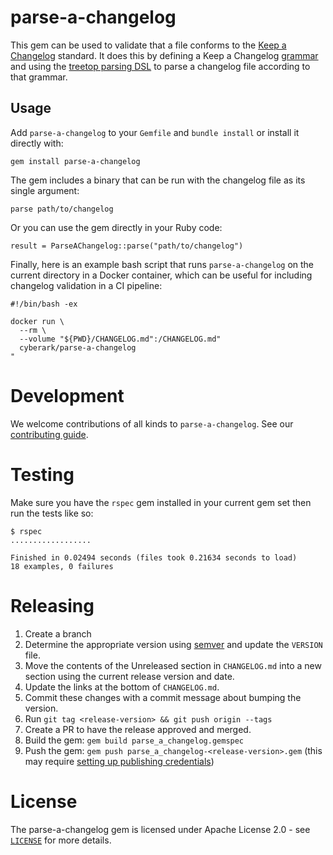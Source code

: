 # parse-a-changelog

This gem can be used to validate that a file conforms to the [Keep a Changelog](https://keepachangelog.com) standard. It does this by defining a Keep a Changelog [grammar](https://github.com/cyberark/parse-a-changelog/blob/master/lib/grammar.tt) and using the [treetop parsing DSL](https://github.com/cjheath/treetop) to parse a changelog file according to that grammar.

## Usage

Add `parse-a-changelog` to your `Gemfile` and `bundle install` or install it directly with:

```
gem install parse-a-changelog
```

The gem includes a binary that can be run with the changelog file as its single argument:

```
parse path/to/changelog
```

Or you can use the gem directly in your Ruby code:

```
result = ParseAChangelog::parse("path/to/changelog")
```

Finally, here is an example bash script that runs `parse-a-changelog` on the current directory in a Docker container, which can be useful for including changelog validation in a CI pipeline:

```
#!/bin/bash -ex

docker run \
  --rm \
  --volume "${PWD}/CHANGELOG.md":/CHANGELOG.md"
  cyberark/parse-a-changelog
"
```

# Development

We welcome contributions of all kinds to `parse-a-changelog`. See our [contributing guide](CONTRIBUTING.md).

# Testing

Make sure you have the `rspec` gem installed in your current gem set then run the tests like so:

```
$ rspec
..................

Finished in 0.02494 seconds (files took 0.21634 seconds to load)
18 examples, 0 failures
```

# Releasing

1. Create a branch
1. Determine the appropriate version using [semver](https://semver.org/) and update the `VERSION` file.
1. Move the contents of the Unreleased section in `CHANGELOG.md` into a new section using the current release version and date.
1. Update the links at the bottom of `CHANGELOG.md`.
1. Commit these changes with a commit message about bumping the version.
1. Run `git tag <release-version> && git push origin --tags`
1. Create a PR to have the release approved and merged.
1. Build the gem: `gem build parse_a_changelog.gemspec`
1. Push the gem: `gem push parse_a_changelog-<release-version>.gem` (this may require [setting up publishing credentials](https://guides.rubygems.org/publishing/))

# License

The parse-a-changelog gem is licensed under Apache License 2.0 - see [`LICENSE`](LICENSE) for more details.
